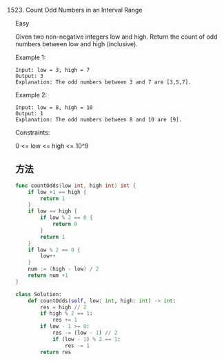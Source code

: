 1523. Count Odd Numbers in an Interval Range

Easy

Given two non-negative integers low and high. Return the count of odd numbers between low and high (inclusive).

 

Example 1:

```
Input: low = 3, high = 7
Output: 3
Explanation: The odd numbers between 3 and 7 are [3,5,7].
```

Example 2:

```
Input: low = 8, high = 10
Output: 1
Explanation: The odd numbers between 8 and 10 are [9].
```

 

Constraints:

0 <= low <= high <= 10^9

## 方法

```go
func countOdds(low int, high int) int {
    if low +1 == high {
        return 1
    }
    if low == high {
        if low % 2 == 0 {
            return 0
        }
        return 1
    }
    if low % 2 == 0 {
        low++
    }
    num := (high - low) / 2
    return num +1
}

```



```python
class Solution:
    def countOdds(self, low: int, high: int) -> int:
        res = high // 2
        if high % 2 == 1:
            res += 1
        if low - 1 >= 0:
            res -= (low - 1) // 2
            if (low - 1) % 2 == 1:
                res -= 1
        return res
```
